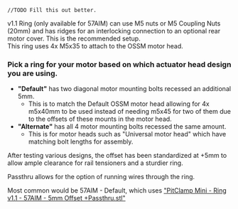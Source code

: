     //TODO Fill this out better.  

v1.1 Ring (only available for 57AIM) can use M5 nuts or M5 Coupling Nuts (20mm) and has ridges for an interlocking connection to an optional rear motor cover. This is the recommended setup.  
This ring uses 4x M5x35 to attach to the OSSM motor head.

### Pick a ring for your motor based on which actuator head design you are using.  
 - **"Default"** has two diagonal motor mounting bolts recessed an additional 5mm.
    - This is to match the Default OSSM motor head allowing for 4x m5x40mm to be used instead of needing m5x45 for two of them due to the offsets of these mounts in the motor head.
 - **"Alternate"** has all 4 motor mounting bolts recessed the same amount.
    - This is for motor heads such as "Universal motor head" which have matching bolt lengths for assembly.

After testing various designs, the offset has been standardized at +5mm to allow ample clearance for rail tensioners and a sturdier ring.  

Passthru allows for the option of running wires through the ring.  

Most common would be 57AIM - Default, which uses ["PitClamp Mini - Ring v1.1 - 57AIM - 5mm Offset +Passthru.stl"](https://github.com/armpitMFG/PitClamp-Mini/blob/main/Files/Rings/PitClamp%20Mini%20-%20Ring%20v1.1%20-%2057AIM%20-%205mm%20Offset%20%2BPassthru.stl)
